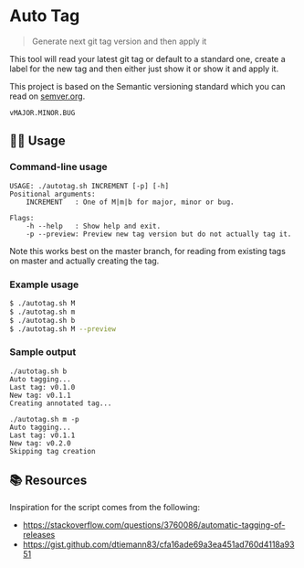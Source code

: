 # Auto Tag
> Generate next git tag version and then apply it

This tool will read your latest git tag or default to a standard one, create a label for the new tag and then either just show it or show it and apply it.

This project is based on the Semantic versioning standard which you can read on [semver.org](https://semver.org/).

```
vMAJOR.MINOR.BUG
```

## 🏋️‍♂️ Usage

### Command-line usage

```
USAGE: ./autotag.sh INCREMENT [-p] [-h]
Positional arguments:
    INCREMENT   : One of M|m|b for major, minor or bug.

Flags:
    -h --help   : Show help and exit.
    -p --preview: Preview new tag version but do not actually tag it.
```

Note this works best on the master branch, for reading from existing tags on master and actually creating the tag.

### Example usage

```bash
$ ./autotag.sh M
$ ./autotag.sh m
$ ./autotag.sh b
$ ./autotag.sh M --preview
```

### Sample output

```
./autotag.sh b
Auto tagging...
Last tag: v0.1.0
New tag: v0.1.1
Creating annotated tag...
```

```
./autotag.sh m -p
Auto tagging...
Last tag: v0.1.1
New tag: v0.2.0
Skipping tag creation
```

## 📚 Resources

Inspiration for the script comes from the following:
- https://stackoverflow.com/questions/3760086/automatic-tagging-of-releases
- https://gist.github.com/dtiemann83/cfa16ade69a3ea451ad760d4118a9351
